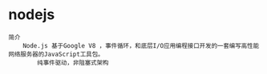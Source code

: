 # nodejs
    简介
        Node.js 基于Google V8 ，事件循环，和底层I/O应用编程接口开发的一套编写高性能网络服务器的JavaScript工具包。
            纯事件驱动，非阻塞式架构
        
        
